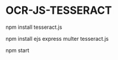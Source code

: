 # OCR-JS-TESSERACT

npm install tesseract.js

 npm install ejs express multer tesseract.js
 
 npm start
